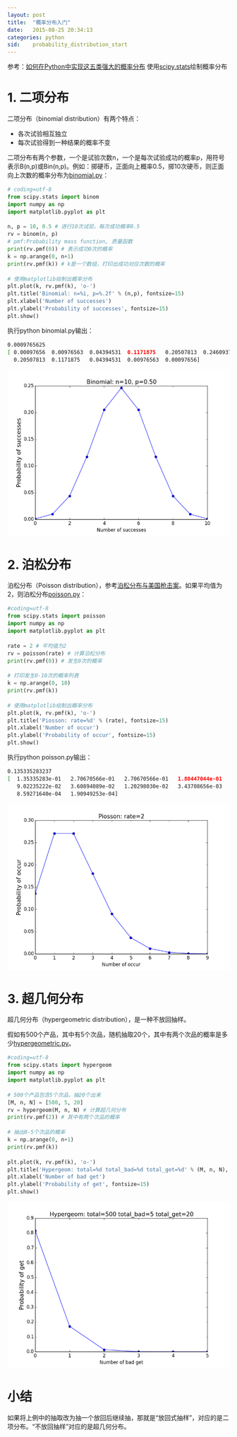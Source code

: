 ```yaml
---
layout: post
title:  "概率分布入门"
date:   2015-08-25 20:34:13
categories: python
sid:    probability_distribution_start
---
```


参考：[如何在Python中实现这五类强大的概率分布](http://python.jobbole.com/81321/)
使用[scipy.stats](http://docs.scipy.org/doc/scipy/reference/stats.html)绘制概率分布

# 1. 二项分布
二项分布（binomial distribution）有两个特点：
	
+ 各次试验相互独立
+ 每次试验得到一种结果的概率不变

二项分布有两个参数，一个是试验次数n，一个是每次试验成功的概率p，用符号表示B(n,p)或Bin(n,p)。例如：掷硬币，正面向上概率0.5，掷10次硬币，则正面向上次数的概率分布为[binomial.py](/files/binomial.py)：

```python
# coding=utf-8
from scipy.stats import binom
import numpy as np
import matplotlib.pyplot as plt

n, p = 10, 0.5 # 进行10次试验，每次成功概率0.5
rv = binom(n, p)
# pmf:Probability mass function, 质量函数
print(rv.pmf(0)) # 表示成功0次的概率
k = np.arange(0, n+1)
print(rv.pmf(k)) # k是一个数组，打印出成功对应次数的概率

# 使用matplotlib绘制出概率分布
plt.plot(k, rv.pmf(k), 'o-')
plt.title('Binomial: n=%i, p=%.2f' % (n,p), fontsize=15)
plt.xlabel('Number of successes')
plt.ylabel('Probability of successes', fontsize=15)
plt.show()
```

执行python binomial.py输出：

```sh
0.0009765625
[ 0.00097656  0.00976563  0.04394531  0.1171875   0.20507813  0.24609375
  0.20507813  0.1171875   0.04394531  0.00976563  0.00097656]
```

![二项分布](/images/binomial-distribution.png)

# 2. 泊松分布
泊松分布（Poisson distribution），参考[泊松分布与美国枪击案](http://www.ruanyifeng.com/blog/2013/01/poisson_distribution.html)。如果平均值为2，则泊松分布[poisson.py](/files/poisson.py)：	

```python
#coding=utf-8
from scipy.stats import poisson
import numpy as np
import matplotlib.pyplot as plt

rate = 2 # 平均值为2
rv = poisson(rate) # 计算泊松分布
print(rv.pmf(0)) # 发生0次的概率

# 打印发生0-10次的概率列表
k = np.arange(0, 10)
print(rv.pmf(k))

# 使用matplotlib绘制出概率分布
plt.plot(k, rv.pmf(k), 'o-')
plt.title('Piosson: rate=%d' % (rate), fontsize=15)
plt.xlabel('Number of occur')
plt.ylabel('Probability of occur', fontsize=15)
plt.show()
```
执行python poisson.py输出：

```sh
0.135335283237
[  1.35335283e-01   2.70670566e-01   2.70670566e-01   1.80447044e-01
   9.02235222e-02   3.60894089e-02   1.20298030e-02   3.43708656e-03
   8.59271640e-04   1.90949253e-04]
```
![泊松分布](/images/poisson-distribution.png)

# 3. 超几何分布
超几何分布（hypergeometric distribution），是一种不放回抽样。

假如有500个产品，其中有5个次品，随机抽取20个，其中有两个次品的概率是多少[hypergeometric.py](/files/hypergeometric.py)。

```python
#coding=utf-8
from scipy.stats import hypergeom
import numpy as np
import matplotlib.pyplot as plt

# 500个产品包含5个次品，抽20个出来
[M, n, N] = [500, 5, 20]
rv = hypergeom(M, n, N) # 计算超几何分布
print(rv.pmf(2)) # 其中有两个次品的概率

# 抽出0-5个次品的概率
k = np.arange(0, n+1)
print(rv.pmf(k))

plt.plot(k, rv.pmf(k), 'o-')
plt.title('Hypergeom: total=%d total_bad=%d total_get=%d' % (M, n, N), fontsize=15)
plt.xlabel('Number of bad get')
plt.ylabel('Probability of get', fontsize=15)
plt.show()
```
![正态分布](/images/hypergeometric-distribution.png)

# 小结
如果将上例中的抽取改为抽一个放回后继续抽，那就是“放回式抽样”，对应的是二项分布。“不放回抽样”对应的是超几何分布。
